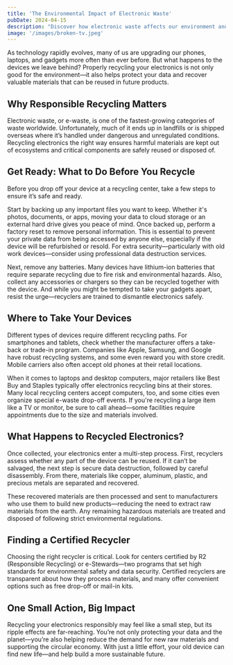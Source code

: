 ```yaml
---
title: 'The Environmental Impact of Electronic Waste'
pubDate: 2024-04-15
description: "Discover how electronic waste affects our environment and why proper recycling is crucial for our planet's future."
image: '/images/broken-tv.jpeg'
---
```


As technology rapidly evolves, many of us are upgrading our phones, laptops, and gadgets more often than ever before. But what happens to the devices we leave behind? Properly recycling your electronics is not only good for the environment—it also helps protect your data and recover valuable materials that can be reused in future products.

## Why Responsible Recycling Matters

Electronic waste, or e-waste, is one of the fastest-growing categories of waste worldwide. Unfortunately, much of it ends up in landfills or is shipped overseas where it’s handled under dangerous and unregulated conditions. Recycling electronics the right way ensures harmful materials are kept out of ecosystems and critical components are safely reused or disposed of.

## Get Ready: What to Do Before You Recycle

Before you drop off your device at a recycling center, take a few steps to ensure it’s safe and ready.

Start by backing up any important files you want to keep. Whether it's photos, documents, or apps, moving your data to cloud storage or an external hard drive gives you peace of mind. Once backed up, perform a factory reset to remove personal information. This is essential to prevent your private data from being accessed by anyone else, especially if the device will be refurbished or resold. For extra security—particularly with old work devices—consider using professional data destruction services.

Next, remove any batteries. Many devices have lithium-ion batteries that require separate recycling due to fire risk and environmental hazards. Also, collect any accessories or chargers so they can be recycled together with the device. And while you might be tempted to take your gadgets apart, resist the urge—recyclers are trained to dismantle electronics safely.

## Where to Take Your Devices

Different types of devices require different recycling paths. For smartphones and tablets, check whether the manufacturer offers a take-back or trade-in program. Companies like Apple, Samsung, and Google have robust recycling systems, and some even reward you with store credit. Mobile carriers also often accept old phones at their retail locations.

When it comes to laptops and desktop computers, major retailers like Best Buy and Staples typically offer electronics recycling bins at their stores. Many local recycling centers accept computers, too, and some cities even organize special e-waste drop-off events. If you're recycling a large item like a TV or monitor, be sure to call ahead—some facilities require appointments due to the size and materials involved.

## What Happens to Recycled Electronics?

Once collected, your electronics enter a multi-step process. First, recyclers assess whether any part of the device can be reused. If it can’t be salvaged, the next step is secure data destruction, followed by careful disassembly. From there, materials like copper, aluminum, plastic, and precious metals are separated and recovered.

These recovered materials are then processed and sent to manufacturers who use them to build new products—reducing the need to extract raw materials from the earth. Any remaining hazardous materials are treated and disposed of following strict environmental regulations.

## Finding a Certified Recycler

Choosing the right recycler is critical. Look for centers certified by R2 (Responsible Recycling) or e-Stewards—two programs that set high standards for environmental safety and data security. Certified recyclers are transparent about how they process materials, and many offer convenient options such as free drop-off or mail-in kits.

## One Small Action, Big Impact

Recycling your electronics responsibly may feel like a small step, but its ripple effects are far-reaching. You’re not only protecting your data and the planet—you’re also helping reduce the demand for new raw materials and supporting the circular economy. With just a little effort, your old device can find new life—and help build a more sustainable future.
